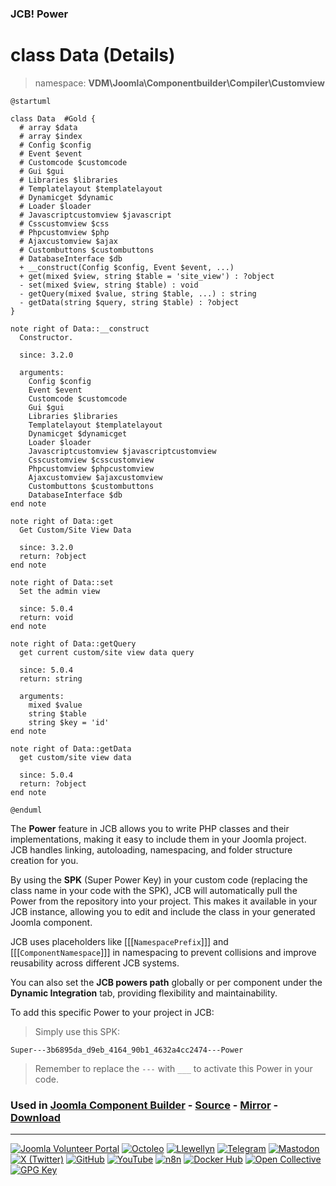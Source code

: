 ### JCB! Power
# class Data (Details)
> namespace: **VDM\Joomla\Componentbuilder\Compiler\Customview**

```uml
@startuml

class Data  #Gold {
  # array $data
  # array $index
  # Config $config
  # Event $event
  # Customcode $customcode
  # Gui $gui
  # Libraries $libraries
  # Templatelayout $templatelayout
  # Dynamicget $dynamic
  # Loader $loader
  # Javascriptcustomview $javascript
  # Csscustomview $css
  # Phpcustomview $php
  # Ajaxcustomview $ajax
  # Custombuttons $custombuttons
  # DatabaseInterface $db
  + __construct(Config $config, Event $event, ...)
  + get(mixed $view, string $table = 'site_view') : ?object
  - set(mixed $view, string $table) : void
  - getQuery(mixed $value, string $table, ...) : string
  - getData(string $query, string $table) : ?object
}

note right of Data::__construct
  Constructor.

  since: 3.2.0
  
  arguments:
    Config $config
    Event $event
    Customcode $customcode
    Gui $gui
    Libraries $libraries
    Templatelayout $templatelayout
    Dynamicget $dynamicget
    Loader $loader
    Javascriptcustomview $javascriptcustomview
    Csscustomview $csscustomview
    Phpcustomview $phpcustomview
    Ajaxcustomview $ajaxcustomview
    Custombuttons $custombuttons
    DatabaseInterface $db
end note

note right of Data::get
  Get Custom/Site View Data

  since: 3.2.0
  return: ?object
end note

note right of Data::set
  Set the admin view

  since: 5.0.4
  return: void
end note

note right of Data::getQuery
  get current custom/site view data query

  since: 5.0.4
  return: string
  
  arguments:
    mixed $value
    string $table
    string $key = 'id'
end note

note right of Data::getData
  get custom/site view data

  since: 5.0.4
  return: ?object
end note

@enduml
```

The **Power** feature in JCB allows you to write PHP classes and their implementations,
making it easy to include them in your Joomla project. JCB handles linking, autoloading,
namespacing, and folder structure creation for you.

By using the **SPK** (Super Power Key) in your custom code (replacing the class name
in your code with the SPK), JCB will automatically pull the Power from the repository
into your project. This makes it available in your JCB instance, allowing you to edit
and include the class in your generated Joomla component.

JCB uses placeholders like [[[`NamespacePrefix`]]] and [[[`ComponentNamespace`]]] in
namespacing to prevent collisions and improve reusability across different JCB systems.

You can also set the **JCB powers path** globally or per component under the
**Dynamic Integration** tab, providing flexibility and maintainability.

To add this specific Power to your project in JCB:

> Simply use this SPK:
```
Super---3b6895da_d9eb_4164_90b1_4632a4cc2474---Power
```
> Remember to replace the `---` with `___` to activate this Power in your code.

### Used in [Joomla Component Builder](https://www.joomlacomponentbuilder.com) - [Source](https://git.vdm.dev/joomla/Component-Builder) - [Mirror](https://github.com/vdm-io/Joomla-Component-Builder) - [Download](https://git.vdm.dev/joomla/pkg-component-builder/releases)

---
[![Joomla Volunteer Portal](https://img.shields.io/badge/-Joomla-gold?logo=joomla)](https://volunteers.joomla.org/joomlers/1396-llewellyn-van-der-merwe "Join Llewellyn on the Joomla Volunteer Portal: Shaping the Future Together!") [![Octoleo](https://img.shields.io/badge/-Octoleo-black?logo=linux)](https://git.vdm.dev/octoleo "--quiet") [![Llewellyn](https://img.shields.io/badge/-Llewellyn-ffffff?logo=gitea)](https://git.vdm.dev/Llewellyn "Collaborate and Innovate with Llewellyn on Git: Building a Better Code Future!") [![Telegram](https://img.shields.io/badge/-Telegram-blue?logo=telegram)](https://t.me/Joomla_component_builder "Join Llewellyn and the Community on Telegram: Building Joomla Components Together!") [![Mastodon](https://img.shields.io/badge/-Mastodon-9e9eec?logo=mastodon)](https://joomla.social/@llewellyn "Connect and Engage with Llewellyn on Joomla Social: Empowering Communities, One Post at a Time!") [![X (Twitter)](https://img.shields.io/badge/-X-black?logo=x)](https://x.com/llewellynvdm "Join the Conversation with Llewellyn on X: Where Ideas Take Flight!") [![GitHub](https://img.shields.io/badge/-GitHub-181717?logo=github)](https://github.com/Llewellynvdm "Build, Innovate, and Thrive with Llewellyn on GitHub: Turning Ideas into Impact!") [![YouTube](https://img.shields.io/badge/-YouTube-ff0000?logo=youtube)](https://www.youtube.com/@OctoYou "Explore, Learn, and Create with Llewellyn on YouTube: Your Gateway to Inspiration!") [![n8n](https://img.shields.io/badge/-n8n-black?logo=n8n)](https://n8n.io/creators/octoleo "Effortless Automation and Impactful Workflows with Llewellyn on n8n!") [![Docker Hub](https://img.shields.io/badge/-Docker-grey?logo=docker)](https://hub.docker.com/u/llewellyn "Llewellyn on Docker: Containerize Your Creativity!") [![Open Collective](https://img.shields.io/badge/-Donate-green?logo=opencollective)](https://opencollective.com/joomla-component-builder "Donate towards JCB: Help Llewellyn financially so he can continue developing this great tool!") [![GPG Key](https://img.shields.io/badge/-GPG-blue?logo=gnupg)](https://git.vdm.dev/Llewellyn/gpg "Unlock Trust and Security with Llewellyn's GPG Key: Your Gateway to Verified Connections!")